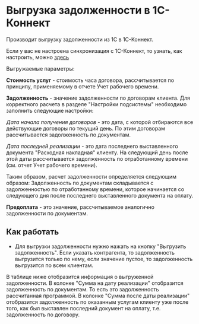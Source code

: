 # Выгрузка задолженности в 1С-Коннект

Производит выгрузку задолженности из 1С в 1С-Коннект.

Если у вас не настроена синхронизация с 1С-Коннект, то узнать, как настроить, можно [здесь](/docs/one-c-connect.md)

Выгружаемые параметры:

**Стоимость услуг** - стоимость часа договора, рассчитывается по принципу, применяемому в отчете Учет рабочего времени.

**Задолженность** - значение задолженности по договорам клиента. Для корректного расчета в разделе "Настройки подсистемы" необходимо заполнить следующие настройки:

 *Дата начала получения договоров* - это дата, с которой отбираются все действующие договоры по текущий день.
 По этим договорам рассчитывается задолженность по документам.

 *Дата последней реализации* - это дата последнего выставленного документа "Расходная накладная" клиенту.
 На следующий день после этой даты рассчитывается задолженность по отработанному времени (см. отчет Учет рабочего времени).

Таким образом, расчет задолженности определяется следующим образом:
Задолженность по документам складывается с задолженностью по отработанному времени, которое начинается со следующего дня после последнего выставленного документа на оплату.

**Предоплата** - это значение, рассчитываемое аналогично задолженности по документам.

## Как работать

* Для выгрузки задолженности нужно нажать на кнопку "Выгрузить задолженность". Если указать контрагента, то задолженность выгрузится только по нему, если значение пустое, то задолженность выгрузится по всем клиентам.

В таблице ниже отобразится информация о выгруженной задолженности.
В колонке "Сумма на дату реализации" отобразится задолженность по документам. То есть это задолженность рассчитанная программой.
В колонке "Сумма после даты реализации" отобразится задолженность по оказанным услугам клиенту уже после того, как был выставлен последний документ на оплату, т.е. задолженность по договору.
